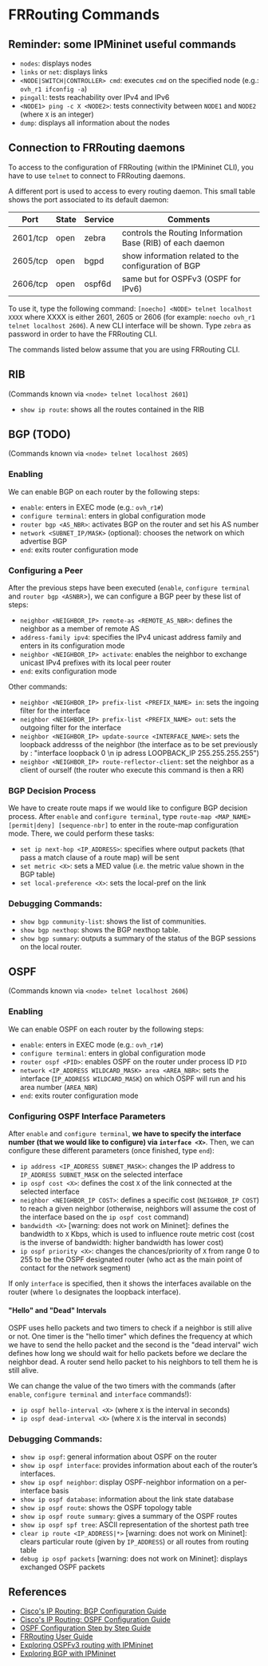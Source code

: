 # FRRouting Commands

## Reminder: some IPMininet useful commands

- `nodes`: displays nodes
- `links` or `net`: displays links
- `<NODE|SWITCH|CONTROLLER> cmd`: executes `cmd` on the specified node (e.g.: `ovh_r1 ifconfig -a`)
- `pingall`: tests reachability over IPv4 and IPv6
- `<NODE1> ping -c X <NODE2>`: tests connectivity between `NODE1` and `NODE2` (where `X` is an integer)
- `dump`: displays all information about the nodes

## Connection to FRRouting daemons

To access to the configuration of FRRouting (within the IPMininet CLI), you have to use `telnet` to connect to FRRouting daemons.

A different port is used to access to every routing daemon. This small table shows the port associated to its default daemon:

| Port     | State | Service | Comments                                             |
|----------|-------|---------|------------------------------------------------------|
| 2601/tcp | open  | zebra   | controls the Routing Information Base (RIB) of each daemon                      |
| 2605/tcp | open  | bgpd    | show information related to the configuration of BGP |
| 2606/tcp | open  | ospf6d  | same but for OSPFv3 (OSPF for IPv6)                  |

To use it, type the following command: `[noecho] <NODE> telnet localhost XXXX` where XXXX is either 2601, 2605 or 2606 (for example: `noecho ovh_r1 telnet localhost 2606`). A new CLI interface will be shown. Type `zebra` as password in order to have the FRRouting CLI.

The commands listed below assume that you are using FRRouting CLI.

## RIB

(Commands known via `<node> telnet localhost 2601`)

- `show ip route`: shows all the routes contained in the RIB

## BGP (TODO)

(Commands known via `<node> telnet localhost 2605`)

### Enabling

We can enable BGP on each router by the following steps:

- `enable`: enters in EXEC mode (e.g.: `ovh_r1#`)
- `configure terminal`: enters in global configuration mode
- `router bgp <AS_NBR>`: activates BGP on the router and set his AS number
- `network <SUBNET_IP/MASK>` (optional): chooses the network on which advertise BGP
- `end`: exits router configuration mode

### Configuring a Peer

After the previous steps have been executed (`enable`, `configure terminal` and `router bgp <ASNBR`>), we can configure a BGP peer by these list of steps:

- `neighbor <NEIGHBOR_IP> remote-as <REMOTE_AS_NBR>`: defines the neighbor as a member of remote AS
- `address-family ipv4`: specifies the IPv4 unicast address family and enters in its configuration mode
- `neighbor <NEIGHBOR_IP> activate`: enables the neighbor to exchange unicast IPv4 prefixes with its local peer router
- `end`: exits configuration mode

Other commands:

- `neighbor <NEIGHBOR_IP> prefix-list <PREFIX_NAME> in`: sets the ingoing filter for the interface
- `neighbor <NEIGHBOR_IP> prefix-list <PREFIX_NAME> out`: sets the outgoing filter for the interface
- `neighbor <NEIGHBOR_IP> update-source <INTERFACE_NAME>`: sets the loopback addresss of the neighbor (the interface as to be set previously by : "interface loopback 0 \n ip adress LOOPBACK_IP 255.255.255.255")
- `neighbor <NEIGHBOR_IP> route-reflector-client`: set the neighbor as a client of ourself (the router who execute this command is then a RR)

### BGP Decision Process

We have to create route maps if we would like to configure BGP decision process. After `enable` and `configure terminal`, type `route-map <MAP_NAME> [permit|deny] [sequence-nbr]` to enter in the route-map configuration mode. There, we could perform these tasks:

- `set ip next-hop <IP_ADDRESS>`: specifies where output packets (that pass a match clause of a route map) will be sent
- `set metric <X>`: sets a MED value (i.e. the metric value shown in the BGP table)
- `set local-preference <X>`: sets the local-pref on the link

### Debugging Commands:

- `show bgp community-list`: shows the list of communities.
- `show bgp nexthop`: shows the BGP nexthop table.
- `show bgp summary`: outputs a summary of the status of the BGP sessions on the local router.

## OSPF

(Commands known via `<node> telnet localhost 2606`)

### Enabling

We can enable OSPF on each router by the following steps:

- `enable`: enters in EXEC mode (e.g.: `ovh_r1#`)
- `configure terminal`: enters in global configuration mode
- `router ospf <PID>`: enables OSPF on the router under process ID `PID`
- `network <IP_ADDRESS WILDCARD_MASK> area <AREA_NBR>`: sets the interface (`IP_ADDRESS WILDCARD_MASK`) on which OSPF will run and his area number (`AREA_NBR`)
- `end`: exits router configuration mode

### Configuring OSPF Interface Parameters

After `enable` and `configure terminal`, **we have to specify the interface number (that we would like to configure) via `interface <X>`**. Then, we can configure these different parameters (once finished, type `end`):

- `ip address <IP_ADDRESS SUBNET_MASK>`: changes the IP address to `IP_ADDRESS SUBNET_MASK` on the selected interface
- `ip ospf cost <X>`: defines the cost `X` of the link connected at the selected interface
- `neighbor <NEIGHBOR_IP COST>`: defines a specific cost (`NEIGHBOR_IP COST`) to reach a given neighbor (otherwise, neighbors will assume the cost of the interface based on the `ip ospf cost` command)
- `bandwidth <X>` [warning: does not work on Mininet]: defines the bandwidth to `X` Kbps, which is used to influence route metric cost (cost is the inverse of bandwidth: higher bandwidth has lower cost)
- `ip ospf priority <X>`: changes the chances/priority of `X` from range 0 to 255 to be the OSPF designated router (who act as the main point of contact for the network segment)

If only `interface` is specified, then it shows the interfaces available on the router (where `lo` designates the loopback interface).

#### "Hello" and "Dead" Intervals

OSPF uses hello packets and two timers to check if a neighbor is still alive or not. One timer is the "hello timer" which defines the frequency at which we have to send the hello packet and the second is the "dead interval" wich defines how long we should wait for hello packets before we declare the neighbor dead. A router send hello packet to his neighbors to tell them he is still alive.

We can change the value of the two timers with the commands (after `enable`, `configure terminal` and `interface` commands!):

- `ip ospf hello-interval <X>` (where `X` is the interval in seconds)
- `ip ospf dead-interval <X>` (where `X` is the interval in seconds)

### Debugging Commands:

- `show ip ospf`: general information about OSPF on the router
- `show ip ospf interface`: provides information about each of the router’s interfaces.
- `show ip ospf neighbor`: display OSPF-neighbor information on a per-interface basis
- `show ip ospf database`: information about the link state database
- `show ip ospf route`: shows the OSPF topology table
- `show ip ospf route summary`: gives a summary of the OSPF routes
- `show ip ospf spf tree`: ASCII representation of the shortest path tree
- `clear ip route <IP_ADDRESS|*>` [warning: does not work on Mininet]: clears particular route (given by `IP_ADDRESS`) or all routes from routing table
- `debug ip ospf packets` [warning: does not work on Mininet]: displays exchanged OSPF packets

## References

- [Cisco's IP Routing: BGP Configuration Guide](https://www.cisco.com/c/en/us/td/docs/ios-xml/ios/iproute_bgp/configuration/xe-16/irg-xe-16-book.html)
- [Cisco's IP Routing: OSPF Configuration Guide](https://www.cisco.com/c/en/us/td/docs/ios-xml/ios/iproute_ospf/configuration/xe-16/iro-xe-16-book/iro-cfg.html)
- [OSPF Configuration Step by Step Guide](https://www.computernetworkingnotes.com/ccna-study-guide/ospf-configuration-step-by-step-guide.html)
- [FRRouting User Guide](http://docs.frrouting.org/en/stable-7.1/)
- [Exploring OSPFv3 routing with IPMininet](http://blog.computer-networking.info/ipmininet-ospfv3/)
- [Exploring BGP with IPMininet](http://blog.computer-networking.info/bgp-mininet/)
